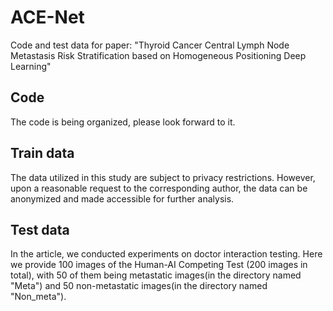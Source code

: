 # ACE-Net
Code and test data for paper: "Thyroid Cancer Central Lymph Node Metastasis Risk Stratification based on Homogeneous Positioning Deep Learning"

## Code
The code is being organized, please look forward to it.

## Train data
The data utilized in this study are subject to privacy restrictions. However, upon a reasonable request to the corresponding author, the data can be anonymized and made accessible for further analysis.

## Test data
In the article, we conducted experiments on doctor interaction testing. Here we provide 100 images of the Human-AI Competing Test (200 images in total), with 50 of them being metastatic images(in the directory named "Meta") and 50 non-metastatic images(in the directory named "Non_meta").
